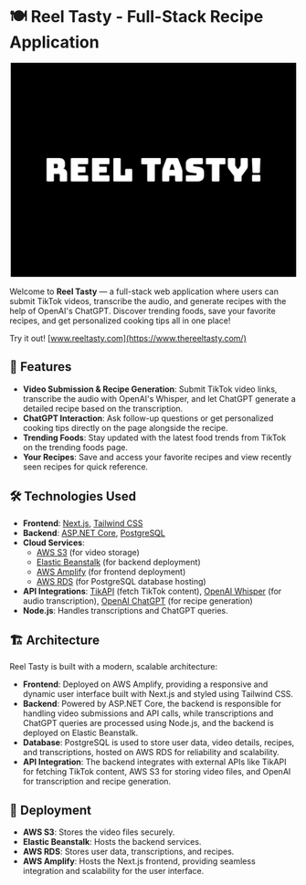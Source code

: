 # 🍽️ Reel Tasty - Full-Stack Recipe Application

<div align="center">
  <img src="rtfrontend/public/reel-tasty-high-resolution-logo-white.png" alt="Reel Tasty" width="500"/>
</div>

Welcome to **Reel Tasty** — a full-stack web application where users can submit TikTok videos, transcribe the audio, and generate recipes with the help of OpenAI's ChatGPT. Discover trending foods, save your favorite recipes, and get personalized cooking tips all in one place!

Try it out! [www.reeltasty.com](https://www.thereeltasty.com/)

## 🚀 Features

- **Video Submission & Recipe Generation**: Submit TikTok video links, transcribe the audio with OpenAI's Whisper, and let ChatGPT generate a detailed recipe based on the transcription.
- **ChatGPT Interaction**: Ask follow-up questions or get personalized cooking tips directly on the page alongside the recipe.
- **Trending Foods**: Stay updated with the latest food trends from TikTok on the trending foods page.
- **Your Recipes**: Save and access your favorite recipes and view recently seen recipes for quick reference.

## 🛠️ Technologies Used

- **Frontend**: [Next.js](https://nextjs.org/), [Tailwind CSS](https://tailwindcss.com/)
- **Backend**: [ASP.NET Core](https://dotnet.microsoft.com/apps/aspnet), [PostgreSQL](https://www.postgresql.org/)
- **Cloud Services**: 
  - [AWS S3](https://aws.amazon.com/s3/) (for video storage)
  - [Elastic Beanstalk](https://aws.amazon.com/elasticbeanstalk/) (for backend deployment)
  - [AWS Amplify](https://aws.amazon.com/amplify/) (for frontend deployment)
  - [AWS RDS](https://aws.amazon.com/rds/) (for PostgreSQL database hosting)
- **API Integrations**: [TikAPI](https://tikapi.io/) (fetch TikTok content), [OpenAI Whisper](https://openai.com/research/whisper) (for audio transcription), [OpenAI ChatGPT](https://openai.com/chatgpt) (for recipe generation)
- **Node.js**: Handles transcriptions and ChatGPT queries.

## 🏗️ Architecture

Reel Tasty is built with a modern, scalable architecture:

- **Frontend**: Deployed on AWS Amplify, providing a responsive and dynamic user interface built with Next.js and styled using Tailwind CSS.
- **Backend**: Powered by ASP.NET Core, the backend is responsible for handling video submissions and API calls, while transcriptions and ChatGPT queries are processed using Node.js, and the backend is deployed on Elastic Beanstalk.
- **Database**: PostgreSQL is used to store user data, video details, recipes, and transcriptions, hosted on AWS RDS for reliability and scalability.
- **API Integration**: The backend integrates with external APIs like TikAPI for fetching TikTok content, AWS S3 for storing video files, and OpenAI for transcription and recipe generation.

## 🚀 Deployment

- **AWS S3**: Stores the video files securely.
- **Elastic Beanstalk**: Hosts the backend services.
- **AWS RDS**: Stores user data, transcriptions, and recipes.
- **AWS Amplify**: Hosts the Next.js frontend, providing seamless integration and scalability for the user interface.
